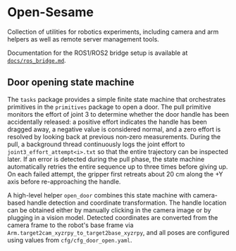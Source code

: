 # Open-Sesame

Collection of utilities for robotics experiments, including camera and arm
helpers as well as remote server management tools.

Documentation for the ROS1/ROS2 bridge setup is available at
[`docs/ros_bridge.md`](docs/ros_bridge.md).

## Door opening state machine

The `tasks` package provides a simple finite state machine that orchestrates
primitives in the `primitives` package to open a door. The pull primitive
monitors the effort of joint 3 to determine whether the door handle has been
accidentally released: a positive effort indicates the handle has been dragged
away, a negative value is considered normal, and a zero effort is resolved by
looking back at previous non‑zero measurements. During the pull, a background
thread continuously logs the joint effort to ``joint3_effort_attempt<i>.txt`` so
that the entire trajectory can be inspected later. If an error is detected
during the pull phase, the state machine automatically retries the entire
sequence up to three times before giving up. On each failed attempt, the gripper
first retreats about 20 cm along the +Y axis before re-approaching the handle.

A high-level helper `open_door` combines this state machine with camera-based
handle detection and coordinate transformation. The handle location can be
obtained either by manually clicking in the camera image or by plugging in a
vision model. Detected coordinates are converted from the camera frame to the
robot's base frame via `Arm.target2cam_xyzrpy_to_target2base_xyzrpy`, and all
poses are configured using values from `cfg/cfg_door_open.yaml`.
